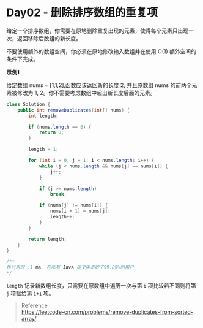 # Day02 - 删除排序数组的重复项

给定一个排序数组，你需要在原地删除重复出现的元素，使得每个元素只出现一次，返回移除后数组的新长度。

不要使用额外的数组空间，你必须在原地修改输入数组并在使用 O(1) 额外空间的条件下完成。

**示例1** 

给定数组 nums = [1,1,2],函数应该返回新的长度 2, 并且原数组 nums 的前两个元素被修改为 1, 2。你不需要考虑数组中超出新长度后面的元素。`

```java
class Solution {
    public int removeDuplicates(int[] nums) {
        int length;

        if (nums.length == 0) {
            return 0;
        }

        length = 1;

        for (int i = 0, j = 1; i < nums.length; i++) {
            while (j < nums.length && nums[j] == nums[i]) {
                j++;
            }

            if (j >= nums.length)
                break;

            if (nums[j] != nums[i]) {
                nums[i + 1] = nums[j];
                length++;
            }
        }

        return length;
    }
}

/**
执行用时 :1 ms, 在所有 Java 提交中击败了99.89%的用户
*/
```

`length` 记录新数组长度，只需要在原数组中遍历一次与第 `i` 项比较若不同则将第 `j` 项赋给第 `i+1` 项。
 

> Reference  
> https://leetcode-cn.com/problems/remove-duplicates-from-sorted-array/

